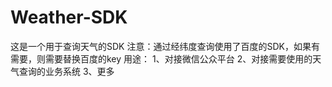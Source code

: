 # Weather-SDK
这是一个用于查询天气的SDK
注意：通过经纬度查询使用了百度的SDK，如果有需要，则需要替换百度的key
用途：
1、对接微信公众平台
2、对接需要使用的天气查询的业务系统
3、更多

